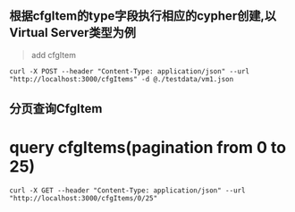 ## 根据cfgItem的type字段执行相应的cypher创建,以Virtual Server类型为例

> add cfgItem

```
curl -X POST --header "Content-Type: application/json" --url "http://localhost:3000/cfgItems" -d @./testdata/vm1.json
```

## 分页查询CfgItem

# query cfgItems(pagination from 0 to 25)

```
curl -X GET --header "Content-Type: application/json" --url "http://localhost:3000/cfgItems/0/25"
```